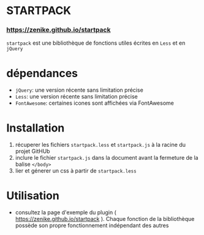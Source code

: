 # STARTPACK
### <https://zenike.github.io/startpack>

`startpack` est une bibliothèque de fonctions utiles écrites en `Less` et en `jQuery`

# dépendances
- `jQuery`: une version récente sans limitation précise
- `Less`: une version récente sans limitation précise
- `FontAwesome`: certaines icones sont affichées via FontAwesome

# Installation
1. récuperer les fichiers `startpack.less` et `startpack.js` à la racine du projet GitHUb
2. inclure le fichier `startpack.js` dans la document avant la fermeture de la balise `</body>`
3. lier et génerer un css à partir de `startpack.less`

# Utilisation
- consultez la page d'exemple du plugin ( <https://zenike.github.io/startpack> ). Chaque fonction de la bibliothèque possède son propre fonctionnement indépendant des autres
